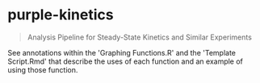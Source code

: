 # purple-kinetics
> Analysis Pipeline for Steady-State Kinetics and Similar Experiments

See annotations within the 'Graphing Functions.R' and the 'Template Script.Rmd' that describe the uses of each function and an example of using those function.
